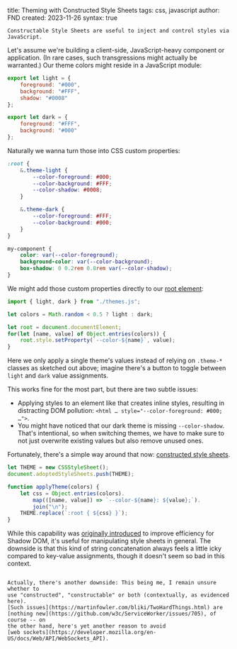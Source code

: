 title: Theming with Constructed Style Sheets
tags: css, javascript
author: FND
created: 2023-11-26
syntax: true

```intro
Constructable Style Sheets are useful to inject and control styles via
JavaScript.
```

Let's assume we're building a client-side, JavaScript-heavy component or
application. (In rare cases, such transgressions might actually be warranted.)
Our theme colors might reside in a JavaScript module:

```javascript
export let light = {
    foreground: "#000",
    background: "#FFF",
    shadow: "#0008"
};

export let dark = {
    foreground: "#FFF",
    background: "#000"
};
```

Naturally we wanna turn those into CSS custom properties:

```css
:root {
    &.theme-light {
        --color-foreground: #000;
        --color-background: #FFF;
        --color-shadow: #0008;
    }

    &.theme-dark {
        --color-foreground: #FFF;
        --color-background: #000;
    }
}

my-component {
    color: var(--color-foreground);
    background-color: var(--color-background);
    box-shadow: 0 0.2rem 0.8rem var(--color-shadow);
}
```

We might add those custom properties directly to our
[root element](https://developer.mozilla.org/en-US/docs/Web/API/Document/documentElement):

```javascript
import { light, dark } from "./themes.js";

let colors = Math.random < 0.5 ? light : dark;

let root = document.documentElement;
for(let [name, value] of Object.entries(colors)) {
    root.style.setProperty(`--color-${name}`, value);
}
```

Here we only apply a single theme's values instead of relying on `.theme-*`
classes as sketched out above; imagine there's a button to toggle between
`light` and `dark` value assignments.

This works fine for the most part, but there are two subtle issues:

* Applying styles to an element like that creates inline styles, resulting in
  distracting DOM pollution: `<html … style="--color-foreground: #000; …">`.
* You might have noticed that our dark theme is missing `--color-shadow`. That's
  intentional, so when switching themes, we have to make sure to not just
  overwrite existing values but also remove unused ones.

Fortunately, there's a simple way around that now:
[constructed style sheets](https://developer.mozilla.org/en-US/docs/Web/API/CSSStyleSheet).

```javascript
let THEME = new CSSStyleSheet();
document.adoptedStyleSheets.push(THEME);

function applyTheme(colors) {
    let css = Object.entries(colors).
        map(([name, value]) => `--color-${name}: ${value};`).
        join("\n");
    THEME.replace(`:root { ${css} }`);
}
```

While this capability was
[originally introduced](https://web.dev/articles/constructable-stylesheets) to
improve efficiency for Shadow DOM, it's useful for manipulating style sheets in
general. The downside is that this kind of string concatenation always feels a
little icky compared to key-value assignments, though it doesn't seem so bad in
this context.

```embed uri=./demo.html
```

```aside
Actually, there's another downside: This being me, I remain unsure whether to
use "constructed", "constructable" or both (contextually, as evidenced here).
[Such issues](https://martinfowler.com/bliki/TwoHardThings.html) are
[nothing new](https://github.com/w3c/ServiceWorker/issues/705), of course -- on
the other hand, here's yet another reason to avoid
[web sockets](https://developer.mozilla.org/en-US/docs/Web/API/WebSockets_API).
```
